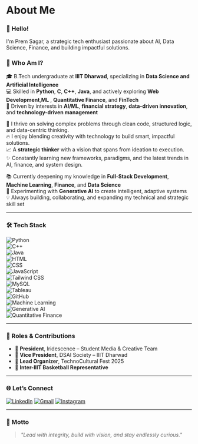 # About Me

### 👋 Hello!  
I'm Prem Sagar, a strategic tech enthusiast passionate about AI, Data Science, Finance, and building impactful solutions.

### 🌟 Who Am I?  

🎓 B.Tech undergraduate at **IIIT Dharwad**, specializing in **Data Science and Artificial Intelligence**  
💻 Skilled in **Python**, **C**, **C++**, **Java**, and actively exploring **Web Development**,**ML** , **Quantitative Finance**, and **FinTech**  
🚀 Driven by interests in **AI/ML**, **financial strategy**, **data-driven innovation**, and **technology-driven management**  

🧠 I thrive on solving complex problems through clean code, structured logic, and data-centric thinking.  
🔥 I enjoy blending creativity with technology to build smart, impactful solutions.  
📈 A **strategic thinker** with a vision that spans from ideation to execution.  
✨ Constantly learning new frameworks, paradigms, and the latest trends in AI, finance, and system design.  

📚 Currently deepening my knowledge in **Full-Stack Development**, **Machine Learning**, **Finance**, and **Data Science**  
🤖 Experimenting with **Generative AI** to create intelligent, adaptive systems  
💡 Always building, collaborating, and expanding my technical and strategic skill set  

---

### 🛠️ Tech Stack

![Python](https://img.shields.io/badge/-Python-05122A?style=flat&logo=python)  
![C++](https://img.shields.io/badge/-C++-05122A?style=flat&logo=c%2B%2B)  
![Java](https://img.shields.io/badge/-Java-05122A?style=flat&logo=java)  
![HTML](https://img.shields.io/badge/-HTML-05122A?style=flat&logo=html5)  
![CSS](https://img.shields.io/badge/-CSS-05122A?style=flat&logo=css3)  
![JavaScript](https://img.shields.io/badge/-JavaScript-05122A?style=flat&logo=javascript)  
![Tailwind CSS](https://img.shields.io/badge/-Tailwind-05122A?style=flat&logo=tailwind-css)  
![MySQL](https://img.shields.io/badge/-MySQL-05122A?style=flat&logo=mysql)  
![Tableau](https://img.shields.io/badge/-Tableau-05122A?style=flat&logo=tableau)  
![GitHub](https://img.shields.io/badge/-GitHub-05122A?style=flat&logo=github)  
![Machine Learning](https://img.shields.io/badge/-Machine%20Learning-05122A?style=flat&logo=scikit-learn)  
![Generative AI](https://img.shields.io/badge/-Generative%20AI-05122A?style=flat&logo=openai)  
![Quantitative Finance](https://img.shields.io/badge/-Quantitative%20Finance-05122A?style=flat&logo=chartdotjs)  

---

### 🎯 Roles & Contributions  

- 🎨 **President**, Iridescence – Student Media & Creative Team  
- 🧭 **Vice President**, DSAI Society – IIIT Dharwad  
- 🎉 **Lead Organizer**, TechnoCultural Fest 2025  
- 🏀 **Inter-IIIT Basketball Representative**  

---

### 🌐 Let’s Connect  

<p align="left">  
  <a href="https://www.linkedin.com/in/prem-sagar-t-k/" target="_blank"><img alt="LinkedIn" src="https://img.shields.io/badge/LinkedIn-blue?style=flat&logo=linkedin"></a>  
  <a href="mailto:premsagartk@gmail.com" target="_blank"><img alt="Gmail" src="https://img.shields.io/badge/Gmail-red?style=flat&logo=gmail"></a>  
  <a href="https://www.instagram.com/premsagar.tk/" target="_blank"><img alt="Instagram" src="https://img.shields.io/badge/Instagram-purple?style=flat&logo=instagram"></a>  
</p>  

---

### 💬 Motto  

> _"Lead with integrity, build with vision, and stay endlessly curious."_
